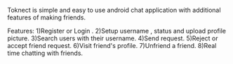 Toknect is simple and easy to use android chat application with additional features of making friends.

Features:
  1)Register or Login .
  2)Setup username , status and upload profile picture.
  3)Search users with their username.
  4)Send request.
  5)Reject or accept friend request.
  6)Visit friend's profile.
  7)Unfriend a friend.
  8)Real time chatting with friends.
